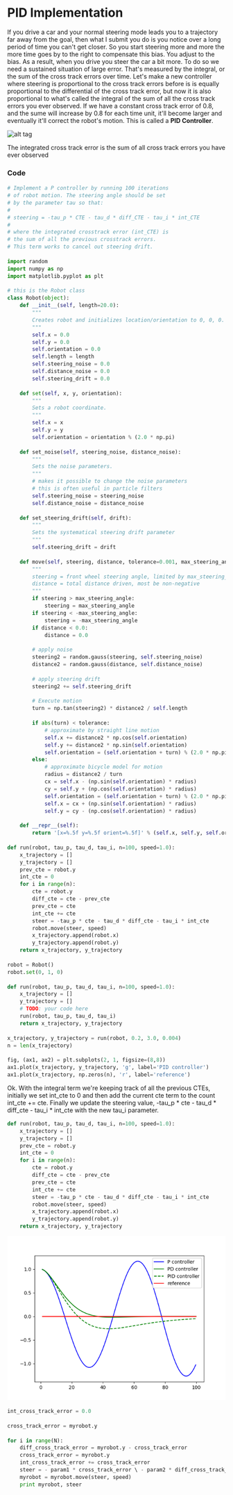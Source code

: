 # PID Implementation

If you drive a car and your normal steering mode leads you to a trajectory far away from the goal, then what I submit you do is you notice over a long period of time you can't get closer. So you start steering more and more the more time goes by to the right to compensate this bias. You adjust to the bias. As a result, when you drive you steer the car a bit more. To do so we need a sustained situation of large error. That's measured by the integral, or the sum of the cross track errors over time. Let's make a new controller where steering is proportional to the cross track errors before is is equally proportional to the differential of the cross track error, but now it is also proportional to what's called the integral of the sum of all the cross track errors you ever observed. If we have a constant cross track error of 0.8, and the sume will increase by 0.8 for each time unit, it'll become larger and eventually it'll correct the robot's motion. This is called a **PID Controller**. 

![alt tag](imgs/pidControllerFormula,PNG)

The integrated cross track error is the sum of all cross track errors you have ever observed

### Code

```python
# Implement a P controller by running 100 iterations
# of robot motion. The steering angle should be set
# by the parameter tau so that:
#
# steering = -tau_p * CTE - tau_d * diff_CTE - tau_i * int_CTE
#
# where the integrated crosstrack error (int_CTE) is
# the sum of all the previous crosstrack errors.
# This term works to cancel out steering drift.

import random
import numpy as np
import matplotlib.pyplot as plt

# this is the Robot class
class Robot(object):
    def __init__(self, length=20.0):
        """
        Creates robot and initializes location/orientation to 0, 0, 0.
        """
        self.x = 0.0
        self.y = 0.0
        self.orientation = 0.0
        self.length = length
        self.steering_noise = 0.0
        self.distance_noise = 0.0
        self.steering_drift = 0.0

    def set(self, x, y, orientation):
        """
        Sets a robot coordinate.
        """
        self.x = x
        self.y = y
        self.orientation = orientation % (2.0 * np.pi)

    def set_noise(self, steering_noise, distance_noise):
        """
        Sets the noise parameters.
        """
        # makes it possible to change the noise parameters
        # this is often useful in particle filters
        self.steering_noise = steering_noise
        self.distance_noise = distance_noise

    def set_steering_drift(self, drift):
        """
        Sets the systematical steering drift parameter
        """
        self.steering_drift = drift

    def move(self, steering, distance, tolerance=0.001, max_steering_angle=np.pi / 4.0):
        """
        steering = front wheel steering angle, limited by max_steering_angle
        distance = total distance driven, most be non-negative
        """
        if steering > max_steering_angle:
            steering = max_steering_angle
        if steering < -max_steering_angle:
            steering = -max_steering_angle
        if distance < 0.0:
            distance = 0.0

        # apply noise
        steering2 = random.gauss(steering, self.steering_noise)
        distance2 = random.gauss(distance, self.distance_noise)

        # apply steering drift
        steering2 += self.steering_drift

        # Execute motion
        turn = np.tan(steering2) * distance2 / self.length

        if abs(turn) < tolerance:
            # approximate by straight line motion
            self.x += distance2 * np.cos(self.orientation)
            self.y += distance2 * np.sin(self.orientation)
            self.orientation = (self.orientation + turn) % (2.0 * np.pi)
        else:
            # approximate bicycle model for motion
            radius = distance2 / turn
            cx = self.x - (np.sin(self.orientation) * radius)
            cy = self.y + (np.cos(self.orientation) * radius)
            self.orientation = (self.orientation + turn) % (2.0 * np.pi)
            self.x = cx + (np.sin(self.orientation) * radius)
            self.y = cy - (np.cos(self.orientation) * radius)

    def __repr__(self):
        return '[x=%.5f y=%.5f orient=%.5f]' % (self.x, self.y, self.orientation)

def run(robot, tau_p, tau_d, tau_i, n=100, speed=1.0):
    x_trajectory = []
    y_trajectory = []
    prev_cte = robot.y
    int_cte = 0
    for i in range(n):
        cte = robot.y
        diff_cte = cte - prev_cte
        prev_cte = cte
        int_cte += cte
        steer = -tau_p * cte - tau_d * diff_cte - tau_i * int_cte
        robot.move(steer, speed)
        x_trajectory.append(robot.x)
        y_trajectory.append(robot.y)
    return x_trajectory, y_trajectory

robot = Robot()
robot.set(0, 1, 0)

def run(robot, tau_p, tau_d, tau_i, n=100, speed=1.0):
    x_trajectory = []
    y_trajectory = []
    # TODO: your code here
    run(robot, tau_p, tau_d, tau_i)
    return x_trajectory, y_trajectory

x_trajectory, y_trajectory = run(robot, 0.2, 3.0, 0.004)
n = len(x_trajectory)

fig, (ax1, ax2) = plt.subplots(2, 1, figsize=(8,8))
ax1.plot(x_trajectory, y_trajectory, 'g', label='PID controller')
ax1.plot(x_trajectory, np.zeros(n), 'r', label='reference')
```

Ok. With the integral term we're keeping track of all the previous CTEs, initially we set int_cte to 0 and then add the current cte term to the count int_cte += cte. Finally we update the steering value, -tau_p * cte - tau_d * diff_cte - tau_i * int_cte with the new tau_i parameter.

```python
def run(robot, tau_p, tau_d, tau_i, n=100, speed=1.0):
    x_trajectory = []
    y_trajectory = []
    prev_cte = robot.y
    int_cte = 0
    for i in range(n):
        cte = robot.y
        diff_cte = cte - prev_cte
        prev_cte = cte
        int_cte += cte
        steer = -tau_p * cte - tau_d * diff_cte - tau_i * int_cte
        robot.move(steer, speed)
        x_trajectory.append(robot.x)
        y_trajectory.append(robot.y)
    return x_trajectory, y_trajectory
```

![alt tag](imgs/pid.png)

```python
int_cross_track_error = 0.0

cross_track_error = myrobot.y

for i in range(N):
	diff_cross_track_error = myrobot.y - cross_track_error
	cross_track_error = myrobot.y
	int_cross_track_error += cross_track_error
	steer = - param1 * cross_track_error \ - param2 * diff_cross_track_error \ - param3 * int_cross_track_error
	myrobot = myrobot.move(steer, speed)
	print myrobot, steer
```
